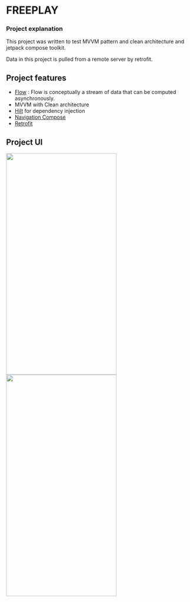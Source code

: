 # FREEPLAY

### Project explanation

This project was written to test MVVM pattern and clean architecture and jetpack compose toolkit.

Data in this project is pulled from a remote server by retrofit.

## Project features
 - [Flow][1] : Flow is conceptually a stream of data that can be computed asynchronously.
 - MVVM with Clean architecture
 - [Hilt][2] for dependency injection
 - [Navigation Compose][3]
 - [Retrofit][4]

## Project UI

<img src="https://github.com/rznkolds/FREEPLAY/assets/97980164/9f607b59-512f-496e-85d0-8b3f91b6cc7a" width= "300" height="600"/> <img src="https://github.com/rznkolds/FREEPLAY/assets/97980164/e6e30b84-a6f6-497e-bcc5-cb482c8f1072" width="300" height="600"/>


[1]: https://developer.android.com/kotlin/flow
[2]: https://developer.android.com/training/dependency-injection/hilt-android
[3]: https://developer.android.com/jetpack/compose/navigation
[4]: https://square.github.io/retrofit/

